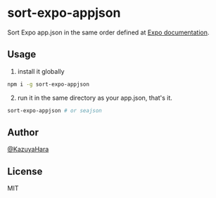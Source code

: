 # sort-expo-appjson

Sort Expo app.json in the same order defined at [Expo documentation](https://docs.expo.dev/versions/latest/config/app/).

## Usage

1. install it globally

```sh
npm i -g sort-expo-appjson
```

2. run it in the same directory as your app.json, that's it.

```sh
sort-expo-appjson # or seajson
```

## Author

[@KazuyaHara](https://github.com/KazuyaHara)

## License

MIT
